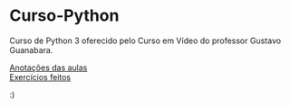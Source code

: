 # Curso-Python
 Curso de Python 3 oferecido pelo Curso em Vídeo do professor Gustavo Guanabara.

 <a href="https://opauloss.github.io/Curso-Python/Aulas.html">Anotações das aulas</a><br>
 <a href="https://opauloss.github.io/Curso-Python/Desafios.html">Exercícios feitos</a>

 :)

